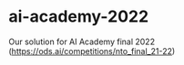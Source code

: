 # ai-academy-2022
Our solution for AI Academy final 2022 (https://ods.ai/competitions/nto_final_21-22)
